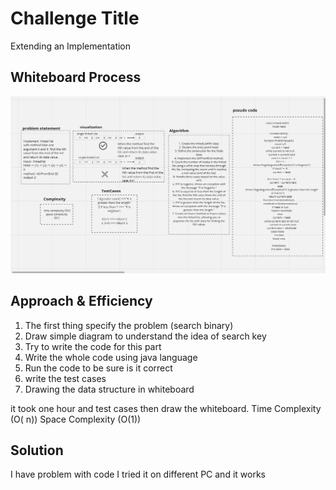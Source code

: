 # Challenge Title
Extending an Implementation

## Whiteboard Process
<!-- Embedded whiteboard image -->
![image_26.png](image%2Fimage_26.png)
## Approach & Efficiency
1.  The first thing specify the problem (search binary)
2. Draw simple diagram to understand the idea of search key
3. Try to write the code for this part
4. Write the whole code using java language
5. Run the code to be sure is it correct
6. write the test cases
7. Drawing the data structure in whiteboard

it took one hour  and test cases then draw the whiteboard.
Time Complexity (O( n))
Space Complexity (O(1))

## Solution
I have problem with code I tried it on different PC and it works 